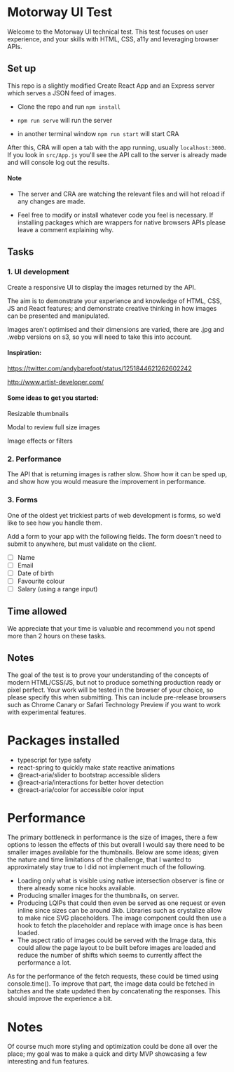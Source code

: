 # Motorway UI Test

Welcome to the Motorway UI technical test. This test focuses on user experience, and your skills with HTML, CSS, a11y and leveraging browser APIs.

## Set up

This repo is a slightly modified Create React App and an Express server which serves a JSON feed of images.

- Clone the repo and run `npm install`

- `npm run serve` will run the server

- in another terminal window `npm run start` will start CRA

After this, CRA will open a tab with the app running, usually `localhost:3000`. If you look in `src/App.js` you'll see the API call to the server is already made and will console log out the results.

#### Note

- The server and CRA are watching the relevant files and will hot reload if any changes are made.

- Feel free to modify or install whatever code you feel is necessary. If installing packages which are wrappers for native browsers APIs please leave a comment explaining why.

## Tasks

### 1. UI development

Create a responsive UI to display the images returned by the API.

The aim is to demonstrate your experience and knowledge of HTML, CSS, JS and React features; and demonstrate creative thinking in how images can be presented and manipulated.

Images aren't optimised and their dimensions are varied, there are .jpg and .webp versions on s3, so you will need to take this into account.

#### Inspiration:

https://twitter.com/andybarefoot/status/1251844621262602242

http://www.artist-developer.com/

#### Some ideas to get you started:

Resizable thumbnails

Modal to review full size images

Image effects or filters

### 2. Performance

The API that is returning images is rather slow. Show how it can be sped up, and show how you would measure the improvement in performance.

### 3. Forms

One of the oldest yet trickiest parts of web development is forms, so we’d like to see how you handle them.

Add a form to your app with the following fields. The form doesn't need to submit to anywhere, but must validate on the client.

- [ ] Name
- [ ] Email
- [ ] Date of birth
- [ ] Favourite colour
- [ ] Salary (using a range input)

## Time allowed

We appreciate that your time is valuable and recommend you not spend more than 2 hours on these tasks.

## Notes

The goal of the test is to prove your understanding of the concepts of modern HTML/CSS/JS, but not to produce something production ready or pixel perfect.
Your work will be tested in the browser of your choice, so please specify this when submitting. This can include pre-release browsers such as Chrome Canary or Safari Technology Preview if you want to work with experimental features.

# Packages installed

- typescript for type safety
- react-spring to quickly make state reactive animations
- @react-aria/slider to bootstrap accessible sliders
- @react-aria/interactions for better hover detection
- @react-aria/color for accessible color input

# Performance

The primary bottleneck in performance is the size of images, there a few options to lessen the effects of this but overall I would say there need to be smaller images available for the thumbnails.
Below are some ideas; given the nature and time limitations of the challenge, that I wanted to approximately stay true to I did not implement much of the following.

- Loading only what is visible using native intersection observer is fine or there already some nice hooks available.
- Producing smaller images for the thumbnails, on server.
- Producing LQIPs that could then even be served as one request or even inline since sizes can be around 3kb. Libraries such as crystalize allow to make nice SVG placeholders. The image component could then
  use a hook to fetch the placeholder and replace with image once is has been loaded.
- The aspect ratio of images could be served with the Image data, this could allow the page layout to be built before images are loaded and reduce the number of shifts which seems to currently affect the performance a lot.

As for the performance of the fetch requests, these could be timed using console.time(). To improve that part, the image data could be fetched in batches and the state updated then by concatenating the responses.
This should improve the experience a bit.

# Notes

Of course much more styling and optimization could be done all over the place; my goal was to make a quick and dirty MVP showcasing a few interesting and fun features.
